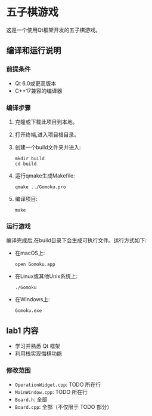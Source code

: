 # 五子棋游戏

这是一个使用Qt框架开发的五子棋游戏。

## 编译和运行说明

### 前提条件

- Qt 6.0或更高版本
- C++17兼容的编译器

### 编译步骤

1. 克隆或下载此项目到本地。

2. 打开终端,进入项目根目录。

3. 创建一个build文件夹并进入:

   ```
   mkdir build
   cd build
   ```

4. 运行qmake生成Makefile:

   ```
   qmake ../Gomoku.pro
   ```

5. 编译项目:

   ```
   make
   ```

### 运行游戏

编译完成后,在build目录下会生成可执行文件。运行方式如下:

- 在macOS上:
  ```
  open Gomoku.app
  ```

- 在Linux或其他Unix系统上:
  ```
  ./Gomoku
  ```

- 在Windows上:
  ```
  Gomoku.exe
  ```

## lab1 内容

- 学习并熟悉 Qt 框架
- 利用栈实现悔棋功能

### 修改范围

- `OperationWidget.cpp`: TODO 所在行
- `MainWindow.cpp`: TODO 所在行
- `Board.h`: 全部
- `Board.cpp`: 全部（不仅限于 TODO 部分）